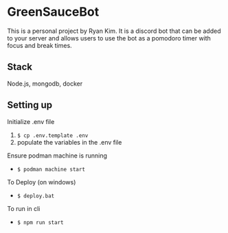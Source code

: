 # GreenSauceBot
This is a personal project by Ryan Kim. It is a discord bot that can be added to your server and allows users to use the bot as a pomodoro timer with focus and break times.

## Stack
Node.js, mongodb, docker

## Setting up
Initialize .env file

1. `$ cp .env.template .env`
2. populate the variables in the .env file

Ensure podman machine is running

* `$ podman machine start`

To Deploy (on windows)
* `$ deploy.bat`

To run in cli
* `$ npm run start`
